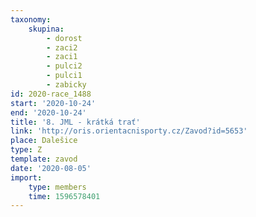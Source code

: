 ```yaml
---
taxonomy:
    skupina:
        - dorost
        - zaci2
        - zaci1
        - pulci2
        - pulci1
        - zabicky
id: 2020-race_1488
start: '2020-10-24'
end: '2020-10-24'
title: '8. JML - krátká trať'
link: 'http://oris.orientacnisporty.cz/Zavod?id=5653'
place: Dalešice
type: Z
template: zavod
date: '2020-08-05'
import:
    type: members
    time: 1596578401
---
```

